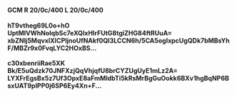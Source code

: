 #### GCM R 20/0c/400 L 20/0c/400
**hT9vtheg69L0o+hO**<br/>**UptMlVWhNolqbSc7eXQlxHIrFUtG8tgiZHG84ftRUuA=**<br/>**xbZNIj5MqvxlXICPljnoUfNAkf0QI3LCCN6h/5CA5ogIxpcUgQDk7bMBsYhF/MBZr9x0FvqLYC2HOxBS...**<br/><br/>
**c30xbenriiRae5XK**<br/>**Bk/E5uQdzk70JNFXzjQqVhjqfU8brCYZUgUyE1mLz2A=**<br/>**LYXFrEgsBx5z7Uf3OpxE8aFmMldbTi5kRsMrBgGuOokk6BXv1hgBqNP6BsxUAT9pIPP0j6SP6Ey4Xn+F...**